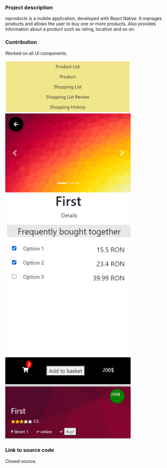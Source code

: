 ### Project description
*mproducts* is a mobile application, developed with React Native.
It manages products and allows the user to buy one or more products.
Also provides information about a product such as rating, location and so on.

### Contribution
Worked on all UI components.

<div>
<a href="url"><img src="./homepage.png" width="400"></a>
</div>



<div>
<a href="url"><img src="./product-addToBasket.png" width="400"></a>
</div>



<div>
<a href="url"><img src="./product-page.png" width="400"></a>
</div>


### Link to source code
Closed source.
